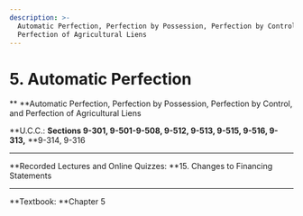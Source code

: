 ```yaml
---
description: >-
  Automatic Perfection, Perfection by Possession, Perfection by Control, and
  Perfection of Agricultural Liens
---
```


# 5. Automatic Perfection

** **Automatic Perfection, Perfection by Possession, Perfection by Control, and Perfection of Agricultural Liens



**U.C.C.: **Sections 9-301, 9-501-9-508, 9-512, 9-513, 9-515, 9-516, 9-313,** **9-314, 9-316

** **

**Recorded Lectures and Online Quizzes: **15. Changes to Financing Statements

** **

**Textbook: **Chapter 5
